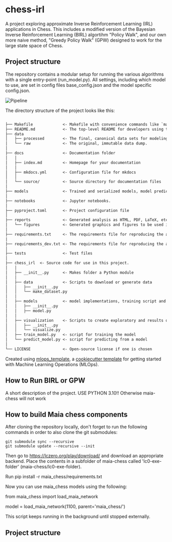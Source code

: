 # chess-irl
A project exploring approximate Inverse Reinforcement Learning (IRL) applications in Chess. 
This includes a modified version of the Bayesian Inverse Reinforcement Learning (BIRL) algortihm "Policy Walk", and our own more naive method, "Greedy Policy Walk" (GPW) designed to work for the large state space of Chess.

## Project structure
The repository contains a modular setup for running the various algorithms with a single entry-point (run_model.py). All settings, including which model to use, are set in config files base_config.json and the model specific config.json.

![Pipeline](https://github.com/gnf-bachelor/irl-chess/assets/98162688/58f71093-a4ba-4f54-a9d4-a824788ff5c6)

The directory structure of the project looks like this:

```txt

├── Makefile             <- Makefile with convenience commands like `make data` or `make train`
├── README.md            <- The top-level README for developers using this project.
├── data
│   ├── processed        <- The final, canonical data sets for modeling.
│   └── raw              <- The original, immutable data dump.
│
├── docs                 <- Documentation folder
│   │
│   ├── index.md         <- Homepage for your documentation
│   │
│   ├── mkdocs.yml       <- Configuration file for mkdocs
│   │
│   └── source/          <- Source directory for documentation files
│
├── models               <- Trained and serialized models, model predictions, or model summaries
│
├── notebooks            <- Jupyter notebooks.
│
├── pyproject.toml       <- Project configuration file
│
├── reports              <- Generated analysis as HTML, PDF, LaTeX, etc.
│   └── figures          <- Generated graphics and figures to be used in reporting
│
├── requirements.txt     <- The requirements file for reproducing the analysis environment
|
├── requirements_dev.txt <- The requirements file for reproducing the analysis environment
│
├── tests                <- Test files
│
├── chess_irl  <- Source code for use in this project.
│   │
│   ├── __init__.py      <- Makes folder a Python module
│   │
│   ├── data             <- Scripts to download or generate data
│   │   ├── __init__.py
│   │   └── make_dataset.py
│   │
│   ├── models           <- model implementations, training script and prediction script
│   │   ├── __init__.py
│   │   ├── model.py
│   │
│   ├── visualization    <- Scripts to create exploratory and results oriented visualizations
│   │   ├── __init__.py
│   │   └── visualize.py
│   ├── train_model.py   <- script for training the model
│   └── predict_model.py <- script for predicting from a model
│
└── LICENSE              <- Open-source license if one is chosen
```

Created using [mlops_template](https://github.com/SkafteNicki/mlops_template),
a [cookiecutter template](https://github.com/cookiecutter/cookiecutter) for getting
started with Machine Learning Operations (MLOps).

## How to Run BIRL or GPW

A short description of the project.
USE PYTHON 3.10!! Otherwise maia-chess will not work

## How to build Maia chess components

After cloning the repository locally, don't forget to run the following commands in order to also clone the git submodules:

```
git submodule sync --recursive
git submodule update --recursive --init
```

Then go to https://lczero.org/play/download/ and download an appropriate backend. Place the contents in
a subfolder of maia-chess called 'lc0-exe-folder' (maia-chess/lc0-exe-folder). 

Run pip install -r maia_chess/requirements.txt

Now you can use maia_chess models using the following:

from maia_chess import load_maia_network

model = load_maia_network(1100, parent='maia_chess/')

This script keeps running in the background until stopped externally.

## Project structure





